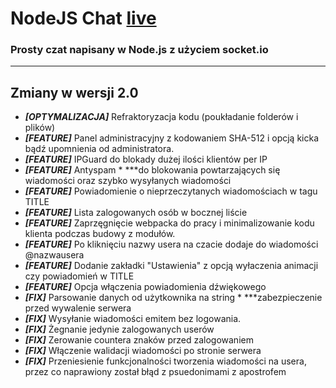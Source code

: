 # NodeJS Chat [live](https://talk.kucharskov.pl/)
### Prosty czat napisany w Node.js z użyciem socket.io
---
## Zmiany w wersji 2.0
* ***[OPTYMALIZACJA]*** Refraktoryzacja kodu (poukładanie folderów i plików)
* ***[FEATURE]*** Panel administracyjny z kodowaniem SHA-512 i opcją kicka bądź upomnienia od administratora.
* ***[FEATURE]*** IPGuard do blokady dużej ilości klientów per IP
* ***[FEATURE]*** Antyspam * ***do blokowania powtarzających się wiadomości oraz szybko wysyłanych wiadomości
* ***[FEATURE]*** Powiadomienie o nieprzeczytanych wiadomościach w tagu TITLE
* ***[FEATURE]*** Lista zalogowanych osób w bocznej liście
* ***[FEATURE]*** Zaprzęgnięcie webpacka do pracy i minimalizowanie kodu klienta podczas budowy z modułów.
* ***[FEATURE]*** Po kliknięciu nazwy usera na czacie dodaje do wiadomości @nazwausera
* ***[FEATURE]*** Dodanie zakładki "Ustawienia" z opcją wyłaczenia animacji czy powiadomień w TITLE
* ***[FEATURE]*** Opcja włączenia powiadomienia dźwiękowego
* ***[FIX]*** Parsowanie danych od użytkownika na string * ***zabezpieczenie przed wywalenie serwera
* ***[FIX]*** Wysyłanie wiadomości emitem bez logowania.
* ***[FIX]*** Żegnanie jedynie zalogowanych userów
* ***[FIX]*** Zerowanie countera znaków przed zalogowaniem
* ***[FIX]*** Włączenie walidacji wiadomości po stronie serwera
* ***[FIX]*** Przeniesienie funkcjonalności tworzenia wiadomości na usera, przez co naprawiony został błąd z psuedonimami z apostrofem